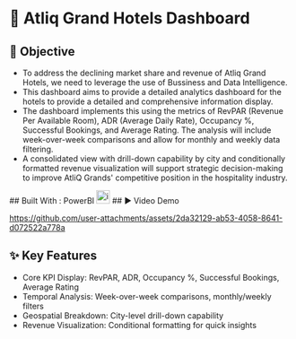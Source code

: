 # 🏨 Atliq Grand Hotels Dashboard
## 📌 Objective

<ul>
<li>To address the declining market share and revenue of Atliq Grand Hotels, we need to leverage the use of Bussiness and Data Intelligence. </li>

<li>This dashboard aims to provide a detailed analytics dashboard for the hotels to provide a detailed and comprehensive information display. </li>
  
<li>The dashboard implements this using the metrics of RevPAR (Revenue Per Available Room), ADR (Average Daily Rate), Occupancy %, Successful Bookings, and Average Rating. The analysis will include week-over-week comparisons and allow for monthly and weekly data filtering. </li>
    
 <li> A consolidated view with drill-down capability by city and conditionally formatted revenue visualization will support strategic decision-making to improve AtliQ Grands' competitive position in the hospitality industry.
 </li>
  </ul>
## Built With : PowerBI <img src="https://img.icons8.com/?size=100&id=NxWCUzipgfRt&format=png&color=000000" width="24" alt="icon">
## ▶️ Video Demo 

https://github.com/user-attachments/assets/2da32129-ab53-4058-8641-d072522a778a


## ✨ Key Features

* Core KPI Display: RevPAR, ADR, Occupancy %, Successful Bookings, Average Rating
* Temporal Analysis: Week-over-week comparisons, monthly/weekly filters
* Geospatial Breakdown: City-level drill-down capability
* Revenue Visualization: Conditional formatting for quick insights




